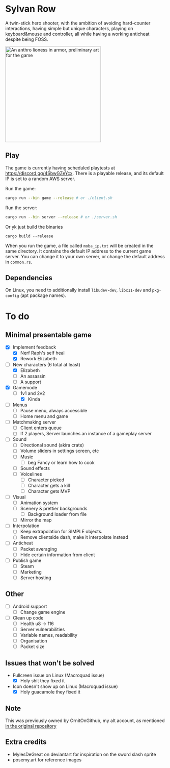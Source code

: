 # Sylvan Row
A twin-stick hero shooter, with the ambition of avoiding hard-counter interactions, having simple but unique characters, playing on keyboard&mouse and controller, all while having a working anticheat despite being FOSS.

<img src="assets/characters/cynewynn/textures/banner.png" width="300" title="Preliminary art of one of the characters" alt="An anthro lioness in armor, preliminary art for the game"/>

## Play

The game is currently having scheduled playtests at https://discord.gg/4SbwGZeYcx. There is a playable release, and its default IP is set to a random AWS server.

Run the game:
```sh
cargo run --bin game --release # or ./client.sh
```
Run the server:
```sh
cargo run --bin server --release # or ./server.sh
```
Or yk just build the binaries
```
cargo build --release
```

When you run the game, a file called `moba_ip.txt` will be created in the same directory. It contains the default IP address to the current game server. You can change it to your own server, or change the default address in `common.rs`.

## Dependencies

On Linux, you need to additionally install `libudev-dev`, `libx11-dev` and `pkg-config` (apt package names).

# To do

## Minimal presentable game

- [x] Implement feedback
  - [x] Nerf Raph's self heal
  - [x] Rework Elizabeth
- [ ] New characters (6 total at least)
  - [x] Elizabeth
  - [ ] An assassin
  - [ ] A support
- [x] Gamemode
  - [ ] 1v1 and 2v2
    - [x] Kinda
- [ ] Menus
  - [ ] Pause menu, always accessible
  - [ ] Home menu and game
- [ ] Matchmaking server
  - [ ] Client enters queue
  - [ ] If 2 players, Server launches an instance of a gameplay server
- [ ] Sound
  - [ ] Directional sound (akira crate)
  - [ ] Volume sliders in settings screen, etc
  - [ ] Music
    - [ ] beg Fancy or learn how to cook
  -  [ ] Sound effects
  -  [ ] Voicelines
     -  [ ] Character picked
     -  [ ] Character gets a kill
     -  [ ] Character gets MVP
- [ ] Visual
  - [ ] Animation system
  - [ ] Scenery & prettier backgrounds
    - [ ] Background loader from file
  - [ ] Mirror the map
- [ ] Interpolation
  - [ ] Keep extrapolation for SIMPLE objects.
  - [ ] Remove clientside dash, make it interpolate instead
- [ ] Anticheat
  - [ ] Packet averaging
  - [ ] Hide certain information from client
- [ ] Publish game
  - [ ] Steam
  - [ ] Marketing
  - [ ] Server hosting

## Other

- [ ] Android support
  - [ ] Change game engine
- [ ] Clean up code
  - [ ] Health u8 -> f16
  - [ ] Server vulnerabilities
  - [ ] Variable names, readability
  - [ ] Organisation
  - [ ] Packet size

## Issues that won't be solved

- Fullcreen issue on Linux (Macroquad issue)
  - [x] Holy shit they fixed it
- Icon doesn't show up on Linux (Macroquad issue)
  - [x] Holy guacamole they fixed it

## Note

This was previously owned by OrnitOnGithub, my alt account, as mentioned [in the original repository](https://github.com/OrnitOnGithub/moba?tab=readme-ov-file#notice)

## Extra credits

- MylesDeGreat on deviantart for inspiration on the sword slash sprite
- posemy.art for reference images
